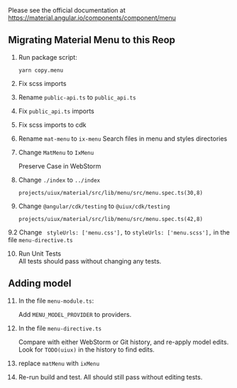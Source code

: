 Please see the official documentation at https://material.angular.io/components/component/menu

## Migrating Material Menu to this Reop

1.  Run package script:

    ```
    yarn copy.menu
    ```

2. Fix scss imports
3. Rename `public-api.ts` to `public_api.ts`
4. Fix `public_api.ts` imports
5. Fix scss imports to cdk
6. Rename `mat-menu` to `ix-menu`
   Search files in menu and styles directories
   
7. Change `MatMenu` to `IxMenu`
   
   Preserve Case in WebStorm

8. Change `./index` to `../index`
   ```
   projects/uiux/material/src/lib/menu/src/menu.spec.ts(30,8)
   ```
   
9. Change `@angular/cdk/testing` to  `@uiux/cdk/testing`
   ```
   projects/uiux/material/src/lib/menu/src/menu.spec.ts(42,8)
   ```
9.2 Change ` styleUrls: ['menu.css'],`   to  `styleUrls: ['menu.scss'],`
in the file `menu-directive.ts`


10. Run Unit Tests  
    All tests should pass without changing any tests.
    
## Adding model

11. In the file `menu-module.ts`:

    Add `MENU_MODEL_PROVIDER` to providers.
    
12. In the file `menu-directive.ts`

    Compare with either WebStorm or Git history, and re-apply model edits.
    Look for `TODO(uiux)` in the history to find edits.
    
13. replace `matMenu` with `ixMenu`    
    
14. Re-run build and test. All should still pass without editing tests.
